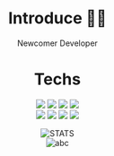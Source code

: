 # <div align="center">Introduce 🙋‍♂️</div>
<div align="center"> Newcomer Developer </div>
 

# <div align="center">Techs
 <div align="center">
<img src="https://img.shields.io/badge/Java-007396?style=flat-square&logo=Java&logoColor=white"/>
  <img src="https://img.shields.io/badge/Swift-FA7343?style=flat-square&logo=Swift&logoColor=white"/>
  <img src="https://img.shields.io/badge/Python-3776AB?style=flat-square&logo=Python&logoColor=white"/>
  <img src="https://img.shields.io/badge/MySQL-4479A1?style=flat-square&logo=MySQL&logoColor=white"/> </br>
  <img src="https://img.shields.io/badge/JavaScript-F7DF1E?style=flat-square&logo=JavaScript&logoColor=white"/>
  <img src="https://img.shields.io/badge/HTML5-E34F26?style=flat-square&logo=HTML5&logoColor=white"/>
  <img src="https://img.shields.io/badge/C-A8B9CC?style=flat-square&logo=C&logoColor=white"/>
  <img src="https://img.shields.io/badge/C++-00599C?style=flat-square&logo=C%2B%2B&logoColor=white"/>

 ![STATS](https://github-readme-stats.vercel.app/api?username=IceAmerican0&show_icons=true) </br>
 ![abc](https://github-readme-stats.vercel.app/api/top-langs/?username=IceAmerican0&langs_count=5)
 
 </div>
